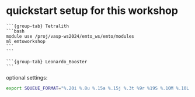 # quickstart setup for this workshop 

````{tabs}
```{group-tab} Tetralith
```bash
module use /proj/vasp-ws2024/emto_ws/emto/modules 
ml emtoworkshop
```
```

```{group-tab} Leonardo_Booster
```
````


optional settings:


```bash
export SQUEUE_FORMAT="%.20i %.8u %.15a %.15j %.3t %9r %19S %.10M %.10L %.5D %.4C %.10Q %40R"
```

